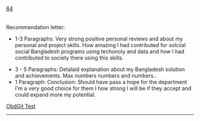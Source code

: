 [64](https://github.com/guilhermeprokisch/guilherme/issues/64) 
###### 

Recommendation letter:

* 1-3 Paragraphs: Very strong positive personal reviews and  about my personal and project skills. How amazing I had contributed for solciial social Bangladesh programs using techonoly and data and how I had contributed to society there using this skills.
- 3 - 5 Paragraphs: Detalaid explanation about my Bangladesh solution and achievements. Max numbers numbers and numbers..
- 1 Paragraph: Conclusion: Should have pass a hope for the department I'm a very good choice for them I how strong I will be if they accept and could expand more my potential.


[ObdGit Test](ObdGit%20Test.md)

-------------------------------------------------------------------------------

